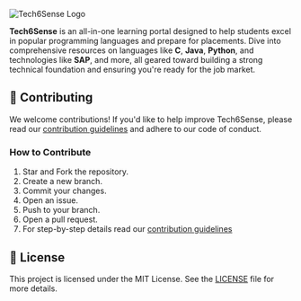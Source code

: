![Tech6Sense Logo](https://github.com/Parnab03/Tech6Sense/blob/main/Tech6Sence%20Logo.jpg) <!-- Replace with actual logo/image -->

**Tech6Sense** is an all-in-one learning portal designed to help students excel in popular programming languages and prepare for placements. Dive into comprehensive resources on languages like **C**, **Java**, **Python**, and technologies like **SAP**, and more, all geared toward building a strong technical foundation and ensuring you're ready for the job market.

<!-- ## 🌟 Features
- **Learn Popular Languages**: Resources for C, Java, SAP, and more.
- **Placement Preparation**: Access curated content for interview readiness.
- **Structured Learning Paths**: Follow guided paths to develop your skills effectively.
- **Interactive Content**: Engage with code snippets, exercises, and quizzes.
- **Community Support**: Join a community of learners to exchange knowledge and insights.

## 🚀 Getting Started
Follow these steps to get started with Tech6Sense on your local machine:

### Prerequisites
- **Git**: Version control to clone the repository.
- **Node.js & npm**: For managing dependencies and running any front-end tools.

### Installation
1. **Clone the repository**
   ```bash
   git clone https://github.com/yourusername/Tech6Sense.git
   ```
2. **Navigate to the project directory**
   ```bash
   cd Tech6Sense
   ```
3. **Install dependencies**
   ```bash
   npm install
   ```

### Usage
To start the development server:
```bash
npm start
```

## 📚 Language Modules
Each language module comes with structured topics, real-world examples, and quizzes.

| Language | Description | 
| -------- | ----------- | 
| ![C Icon](https://via.placeholder.com/20) **C** | Master the basics of C, including pointers, memory management, and file I/O. |
| ![Java Icon](https://via.placeholder.com/20) **Java** | Learn object-oriented programming with in-depth lessons on Java concepts. |
| ![SAP Icon](https://via.placeholder.com/20) **SAP** | Introduction to SAP and enterprise software basics. |
-->

## 📝 Contributing
We welcome contributions! If you'd like to help improve Tech6Sense, please read our [contribution guidelines](CONTRIBUTING.md) and adhere to our code of conduct.

### How to Contribute
1. Star and Fork the repository.
2. Create a new branch.
3. Commit your changes.
4. Open an issue.
5. Push to your branch.
6. Open a pull request.
7. For step-by-step details read our [contribution guidelines](CONTRIBUTING.md)

<!-- ## 🎉 Join the Community
Stay connected, get support, and contribute to discussions with fellow learners and developers:

- **[Discord](https://discord.com/)** - Join our community chat.
- **[GitHub Issues](https://github.com/yourusername/Tech6Sense/issues)** - Report issues or suggest features.
-->

## 📄 License
This project is licensed under the MIT License. See the [LICENSE](LICENSE) file for more details.
